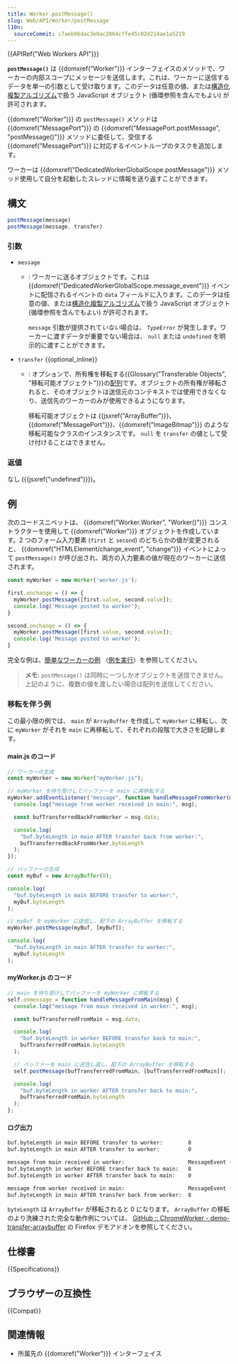 ```yaml
---
title: Worker.postMessage()
slug: Web/API/Worker/postMessage
l10n:
  sourceCommit: c7aeb96dac3e0ac2864cffe45c02d214ae1a5219
---
```


{{APIRef("Web Workers API")}}

**`postMessage()`** は {{domxref("Worker")}} インターフェイスのメソッドで、ワーカーの内部スコープにメッセージを送信します。これは、ワーカーに送信するデータを単一の引数として受け取ります。このデータは任意の値、または[構造化複製アルゴリズム](/ja/docs/Web/API/Web_Workers_API/Structured_clone_algorithm)で扱う JavaScript オブジェクト (循環参照を含んでもよい) が許可されます。

{{domxref("Worker")}} の `postMessage()` メソッドは {{domxref("MessagePort")}} の {{domxref("MessagePort.postMessage", "postMessage()")}} メソッドに委任して、受信する {{domxref("MessagePort")}} に対応するイベントループのタスクを追加します。

ワーカーは {{domxref("DedicatedWorkerGlobalScope.postMessage")}} メソッド使用して自分を起動したスレッドに情報を送り返すことができます。

## 構文

```js
postMessage(message)
postMessage(message, transfer)
```

### 引数

- `message`

  - : ワーカーに送るオブジェクトです。これは {{domxref("DedicatedWorkerGlobalScope.message_event")}} イベントに配信されるイベントの `data` フィールドに入ります。このデータは任意の値、または[構造化複製アルゴリズム](/ja/docs/Web/API/Web_Workers_API/Structured_clone_algorithm)で扱う JavaScript オブジェクト (循環参照を含んでもよい) が許可されます。

    `message` 引数が提供されて*いない*場合は、 `TypeError` が発生します。ワーカーに渡すデータが重要でない場合は、 `null` または `undefined` を明示的に渡すことができます。

- `transfer` {{optional_inline}}

  - : オプションで、所有権を移転する{{Glossary("Transferable Objects", "移転可能オブジェクト")}}の[配列](/ja/docs/Web/JavaScript/Reference/Global_Objects/Array)です。オブジェクトの所有権が移転されると、そのオブジェクトは送信元のコンテキストでは使用できなくなり、送信先のワーカーのみが使用できるようになります。

    移転可能オブジェクトは {{jsxref("ArrayBuffer")}}、{{domxref("MessagePort")}}、{{domxref("ImageBitmap")}} のような移転可能なクラスのインスタンスです。 `null` を `transfer` の値として受け付けることはできません。

### 返値

なし ({{jsxref("undefined")}})。

## 例

次のコードスニペットは、 {{domxref("Worker.Worker", "Worker()")}} コンストラクターを使用して {{domxref("Worker")}} オブジェクトを作成しています。2 つのフォーム入力要素 (`first` と `second`) のどちらかの値が変更されると、 {{domxref("HTMLElement/change_event", "change")}} イベントによって `postMessage()` が呼び出され、両方の入力要素の値が現在のワーカーに送信されます。

```js
const myWorker = new Worker('worker.js');

first.onchange = () => {
  myWorker.postMessage([first.value, second.value]);
  console.log('Message posted to worker');
}

second.onchange = () => {
  myWorker.postMessage([first.value, second.value]);
  console.log('Message posted to worker');
}
```

完全な例は、[簡単なワーカーの例](https://github.com/mdn/dom-examples/tree/main/web-workers/simple-web-worker) （[例を実行](https://mdn.github.io/dom-examples/web-workers/simple-web-worker/)）を参照してください。

> **メモ:** `postMessage()` は同時に一つしかオブジェクトを送信できません。上記のように、複数の値を渡したい場合は配列を送信してください。

### 移転を伴う例

この最小限の例では、 `main` が `ArrayBuffer` を作成して `myWorker` に移転し、次に `myWorker` がそれを `main` に再移転して、それぞれの段階で大きさを記録します。

#### main.js のコード

```js
// ワーカーの生成
const myWorker = new Worker("myWorker.js");

// myWorker を待ち受けしてバッファーを main に再移転する
myWorker.addEventListener("message", function handleMessageFromWorker(msg) {
  console.log("message from worker received in main:", msg);

  const bufTransferredBackFromWorker = msg.data;

  console.log(
    "buf.byteLength in main AFTER transfer back from worker:",
    bufTransferredBackFromWorker.byteLength
  );
});

// バッファーの生成
const myBuf = new ArrayBuffer(8);

console.log(
  "buf.byteLength in main BEFORE transfer to worker:",
  myBuf.byteLength
);

// myBuf を myWorker に送信し、配下の ArrayBuffer を移転する
myWorker.postMessage(myBuf, [myBuf]);

console.log(
  "buf.byteLength in main AFTER transfer to worker:",
  myBuf.byteLength
);
```

#### myWorker.js のコード

```js
// main を待ち受けしてバッファーを myWorker に移転する
self.onmessage = function handleMessageFromMain(msg) {
  console.log("message from main received in worker:", msg);

  const bufTransferredFromMain = msg.data;

  console.log(
    "buf.byteLength in worker BEFORE transfer back to main:",
    bufTransferredFromMain.byteLength
  );

  // バッファーを main に送信し返し、配下の ArrayBuffer を移転する
  self.postMessage(bufTransferredFromMain, [bufTransferredFromMain]);

  console.log(
    "buf.byteLength in worker AFTER transfer back to main:",
    bufTransferredFromMain.byteLength
  );
};
```

#### ログ出力

```bash
buf.byteLength in main BEFORE transfer to worker:        8                     main.js:19
buf.byteLength in main AFTER transfer to worker:         0                     main.js:27

message from main received in worker:                    MessageEvent { ... }  myWorker.js:3
buf.byteLength in worker BEFORE transfer back to main:   8                     myWorker.js:7
buf.byteLength in worker AFTER transfer back to main:    0                     myWorker.js:15

message from worker received in main:                    MessageEvent { ... }  main.js:6
buf.byteLength in main AFTER transfer back from worker:  8                     main.js:10
```

`byteLength` は `ArrayBuffer` が移転されると 0 になります。 `ArrayBuffer` の移転のより洗練された完全な動作例については、 [GitHub :: ChromeWorker - demo-transfer-arraybuffer](https://github.com/Noitidart/ChromeWorker/tree/aca57d9cadc4e68af16201bdecbfb6f9a6f9ca6b) の Firefox デモアドオンを参照してください。

## 仕様書

{{Specifications}}

## ブラウザーの互換性

{{Compat}}

## 関連情報

- 所属先の {{domxref("Worker")}} インターフェイス
